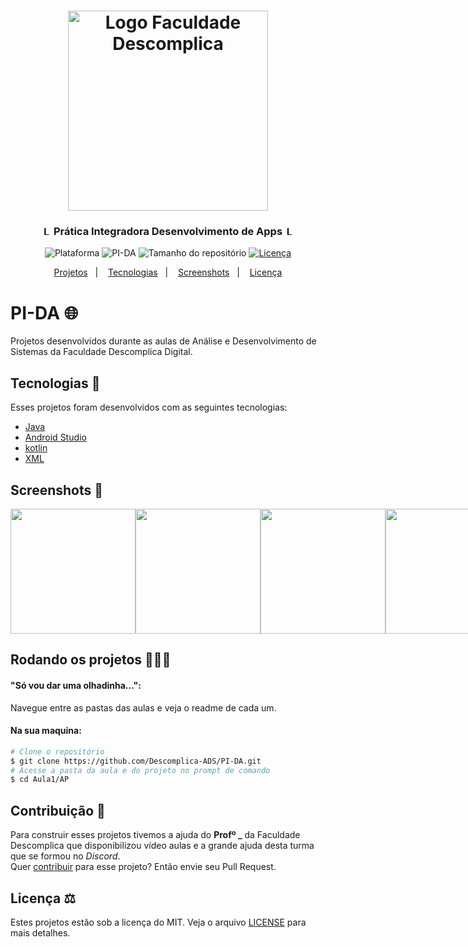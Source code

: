<h1 align="center">
    <img src="https://user-images.githubusercontent.com/52816125/199165556-6595ec8c-3b7d-42a2-a6b8-665202f78474.png" width="320" heigh="129" alt="Logo Faculdade Descomplica">
</h1>
<h3 align="center">
    <img src="https://theme.zdassets.com/theme_assets/147534/cf3e550bb9f168d26d91ee0ed5dc8e11e62dc74d.png" height="15" alt="Logo Descomplica">
    Prática Integradora Desenvolvimento de Apps
    <img src="https://theme.zdassets.com/theme_assets/147534/cf3e550bb9f168d26d91ee0ed5dc8e11e62dc74d.png" height="15" alt="Logo Descomplica">
</h3>
<p align="center">
    <img alt="Plataforma" src="https://img.shields.io/static/v1?label=Plataforma&message=Mobile&color=00e88f&labelColor=1a1d21">
    <img alt="PI-DA" src="https://img.shields.io/static/v1?label=Descomplica&message=2023.1 / 2&color=00e88f&labelColor=1a1d21">
    <img alt="Tamanho do repositório" src="https://img.shields.io/github/repo-size/Descomplica-ADS/PI-DA?color=00e88f&labelColor=1a1d21">
    <a href="https://github.com/Descomplica-ADS/PI-DA/blob/main/LICENSE">
        <img alt="Licença" src="https://img.shields.io/static/v1?label=License&message=MIT&color=00e88f&labelColor=1a1d21">
    </a>
</p>
<p align="center">
    <a href="#pi-da-">Projetos</a>&nbsp;&nbsp;&nbsp;|&nbsp;&nbsp;&nbsp;
    <a href="#tecnologias-">Tecnologias</a>&nbsp;&nbsp;&nbsp;|&nbsp;&nbsp;&nbsp;
    <a href="#screenshots-">Screenshots</a>&nbsp;&nbsp;&nbsp;|&nbsp;&nbsp;&nbsp;
    <a href="#licença-%EF%B8%8F">Licença</a>
</p>

# PI-DA 🌐
Projetos desenvolvidos durante as aulas de Análise e Desenvolvimento de Sistemas da Faculdade Descomplica Digital.

## Tecnologias 🚀
Esses projetos foram desenvolvidos com as seguintes tecnologias:
- [Java](https://www.java.com/pt-BR)
- [Android Studio](https://developer.android.com/studio)
- [kotlin](https://kotlinlang.org)
- [XML](https://pt.wikipedia.org/wiki/XML)

## Screenshots 🚧
<div style="display: flex; flex-direction: 'column'; align-items: 'center';">
    <img height="200px" src="aula_00/images/exemple.png">
    <img height="200px" src="aula_00/images/exemple.png">
    <img height="200px" src="aula_00/images/exemple.png">
    <img height="200px" src="aula_00/images/exemple.png">
</div>
<!-- <a href="./.github/README-IMGS.md">Ver mais</a> -->

## Rodando os projetos 🚴🏻‍♂️
#### "Só vou dar uma olhadinha...":
Navegue entre as pastas das aulas e veja o readme de cada um.

#### Na sua maquina:
```bash
# Clone o repositório
$ git clone https://github.com/Descomplica-ADS/PI-DA.git
# Acesse a pasta da aula e do projeto no prompt de comando
$ cd Aula1/AP
```

## Contribuição 💭
Para construir esses projetos tivemos a ajuda do **Profº _** da Faculdade Descomplica que disponibilizou vídeo aulas e a grande ajuda desta turma que se formou no *Discord*.<br>
Quer [contribuir](./CONTRIBUTING) para esse projeto? Então envie seu Pull Request.

## Licença ⚖️
Estes projetos estão sob a licença do MIT. Veja o arquivo [LICENSE](https://github.com/Descomplica-ADS/PI-DA/blob/main/LICENSE) para mais detalhes.
